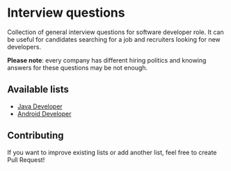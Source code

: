 Interview questions
===================

Collection of general interview questions for software developer role. It can be useful for candidates searching for a job and recruiters looking for new developers.

**Please note**: every company has different hiring politics and knowing answers for these questions may be not enough.

Available lists
---------------
- [Java Developer](https://github.com/pwittchen/interview-questions/blob/master/java-developer.md)
- [Android Developer](https://github.com/pwittchen/interview-questions/blob/master/android-developer.md)

Contributing
------------

If you want to improve existing lists or add another list, feel free to create Pull Request!
